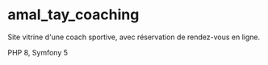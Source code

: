 # amal_tay_coaching

Site vitrine d'une coach sportive, avec réservation de rendez-vous en ligne.

PHP 8, Symfony 5
